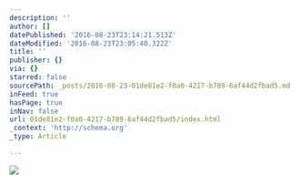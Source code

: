 ```yaml
---
description: ''
author: []
datePublished: '2016-08-23T23:14:21.513Z'
dateModified: '2016-08-23T23:05:40.322Z'
title: ''
publisher: {}
via: {}
starred: false
sourcePath: _posts/2016-08-23-01de81e2-f0a0-4217-b789-6af44d2fbad5.md
inFeed: true
hasPage: true
inNav: false
url: 01de81e2-f0a0-4217-b789-6af44d2fbad5/index.html
_context: 'http://schema.org'
_type: Article

---
```

![](https://the-grid-user-content.s3-us-west-2.amazonaws.com/41f95871-95b4-439d-921c-e09eb4ed113a.jpg)
